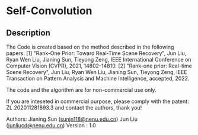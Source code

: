 # Self-Convolution

Description
-----
The Code is created based on the method described in the following papers: 
[1] "Rank-One Prior: Toward Real-Time Scene Recovery", Jun Liu, Ryan Wen Liu, Jianing Sun, Tieyong Zeng, IEEE International Conference on Computer Vision (CVPR), 2021, 14802-14810.
[2] "Rank-one prior: Real-time Scene Recovery", Jun Liu, Ryan Wen Liu, Jianing Sun, Tieyong Zeng, IEEE Transaction on Pattern Analysis and Machine Intelligence, accepted, 2022.

The code and the algorithm are for non-commercial use only. 

If you are inteseted in commercial purpose, please comply with the patent: ZL 202011281893.3 and contact the authors, thank you!


Authors: Jianing Sun (sunjn118@nenu.edu.cn)
        Jun Liu (junliucd@nenu.edu.cn)
Version : 1.0 
